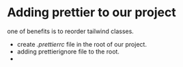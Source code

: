 # Adding prettier to our project 

one of benefits is to reorder tailwind classes.

- create _.prettierrc_ file in the root of our project.
- adding prettierignore file to the root.
- 